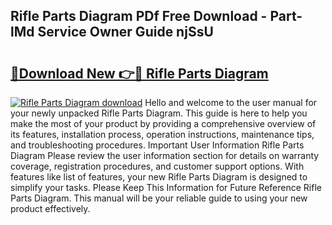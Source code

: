 ## Rifle Parts Diagram PDf Free Download - Part-lMd Service Owner Guide njSsU

# <h2><a href="http://dfmjwba.blite.top/?on=Rifle+Parts+Diagram">🔗Download New 👉🔴 Rifle Parts Diagram</a></h2>

[![Rifle Parts Diagram download](https://i.imgur.com/lujVjoI.png)](http://dfmjwba.blite.top/?on=Rifle+Parts+Diagram)
Hello and welcome to the user manual for your newly unpacked Rifle Parts Diagram. This guide is here to help you make the most of your product by providing a comprehensive overview of its features, installation process, operation instructions, maintenance tips, and troubleshooting procedures. Important User Information Rifle Parts Diagram Please review the user information section for details on warranty coverage, registration procedures, and customer support options. With features like list of features, your new Rifle Parts Diagram is designed to simplify your tasks. Please Keep This Information for Future Reference Rifle Parts Diagram. This manual will be your reliable guide to using your new product effectively.
